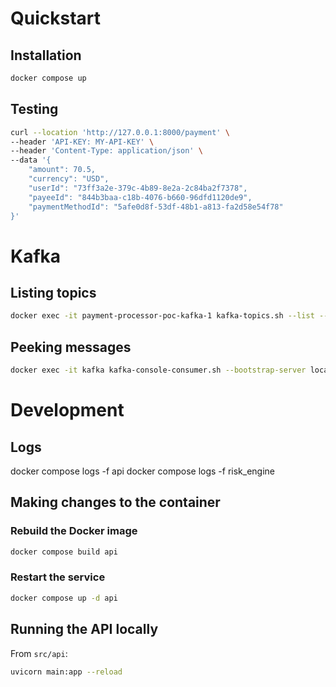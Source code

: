# Quickstart

## Installation

```sh
docker compose up
```

## Testing

```sh
curl --location 'http://127.0.0.1:8000/payment' \
--header 'API-KEY: MY-API-KEY' \
--header 'Content-Type: application/json' \
--data '{
    "amount": 70.5,
    "currency": "USD",
    "userId": "73ff3a2e-379c-4b89-8e2a-2c84ba2f7378",
    "payeeId": "844b3baa-c18b-4076-b660-96dfd1120de9",
    "paymentMethodId": "5afe0d8f-53df-48b1-a813-fa2d58e54f78"
}'
```

# Kafka

## Listing topics

```sh
docker exec -it payment-processor-poc-kafka-1 kafka-topics.sh --list --bootstrap-server localhost:9092
```

## Peeking messages

```sh
docker exec -it kafka kafka-console-consumer.sh --bootstrap-server localhost:9092 --topic payment_topic --from-beginning
```

# Development

## Logs

docker compose logs -f api
docker compose logs -f risk_engine


## Making changes to the container

### Rebuild the Docker image

```sh
docker compose build api
```

### Restart the service

```sh
docker compose up -d api
```

## Running the API locally

From `src/api`:


```sh
uvicorn main:app --reload
```
